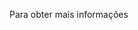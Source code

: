 <Token xmlns:xlink="http://www.w3.org/1999/xlink">Para obter mais informações</Token>

<!--HONumber=May16_HO1-->


